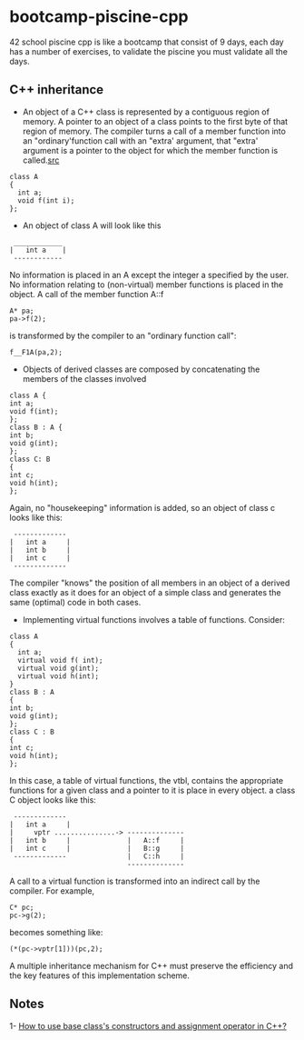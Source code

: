 # bootcamp-piscine-cpp
42 school piscine cpp is like a bootcamp that consist of 9 days, each day has a number of exercises, to validate the piscine you must validate all the days. 

## C++ inheritance
- An object of a C++ class is represented by a contiguous region of memory. A pointer to an object of a class points to the first byte of that region of memory. The compiler turns a call of a member function into an "ordinary'function call with an "extra' argument, that "extra' argument is a pointer to the object for
which the member function is called.[src](https://www.usenix.org/legacy/publications/compsystems/1989/fall_stroustrup.pdf)
```
class A
{
  int a;
  void f(int i);
};
```
- An object of class A will look like this
```
 ____________
|   int a    |
 ------------
```
No information is placed in an A except the integer a specified by the user. No information relating to (non-virtual) member functions is placed in the object.
A call of the member function A::f
```
A* pa; 
pa->f(2);
```
is transformed by the compiler to an "ordinary function call":
```
f__F1A(pa,2);
```
- Objects of derived classes are composed by concatenating the members of the classes involved
```
class A {
int a;
void f(int); 
}; 
class B : A {
int b;
void g(int); 
};
class C: B 
{
int c;
void h(int);
};
```
Again, no "housekeeping" information is added, so an object of class c looks like this:
```
 -------------
|   int a     |
|   int b     |
|   int c     |
 -------------
```
The compiler "knows" the position of all members in an object of a derived class exactly as it does for an object of a simple class and generates the same (optimal) code in both cases.
- Implementing virtual functions involves a table of functions.
Consider:
```
class A 
{
  int a;
  virtual void f( int);
  virtual void g(int);
  virtual void h(int);
}
class B : A 
{
int b;
void g(int);
}; 
class C : B 
{
int c;
void h(int);
};
```
In this case, a table of virtual functions, the vtbl, contains the appropriate functions for a given class and a pointer to it is place in every object. a class C object looks like this:
```
 -------------
|   int a     |
|     vptr ...............-> --------------
|   int b     |              |   A::f     |
|   int c     |              |   B::g     |
 -------------               |   C::h     |
                             --------------
```
A call to a virtual function is transformed into an indirect call by the compiler. For example,
```
C* pc;
pc->g(2);
```
becomes something like:
```
(*(pc->vptr[1]))(pc,2);
```
A multiple inheritance mechanism for C++ must preserve the efficiency and the key features of this implementation scheme.
## Notes
1- [How to use base class's constructors and assignment operator in C++?](https://stackoverflow.com/questions/1226634/how-to-use-base-classs-constructors-and-assignment-operator-in-c)
